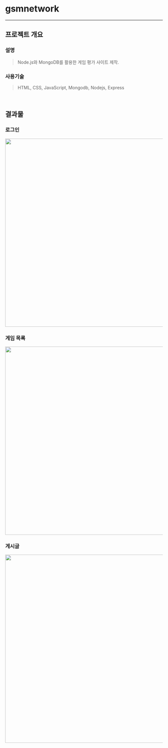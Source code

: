 # gsmnetwork
---

## **프로젝트 개요**

### **설명**

> Node.js와 MongoDB를 활용한 게임 평가 사이트 제작.

### **사용기술**

> HTML, CSS, JavaScript, Mongodb, Nodejs, Express

<br>

## **결과물**

### **로그인**

<img src = "https://user-images.githubusercontent.com/41173881/102523548-06bd0b00-40db-11eb-9802-7ed12448fc66.PNG" width="600px">

### **게임 목록**

<img src = "https://user-images.githubusercontent.com/41173881/102523566-10467300-40db-11eb-8a65-237309115285.PNG" width="600px">

### **게시글**

<img src = "https://user-images.githubusercontent.com/41173881/102523508-f86eef00-40da-11eb-86e0-15d76c66c4f9.PNG" width="600px">
